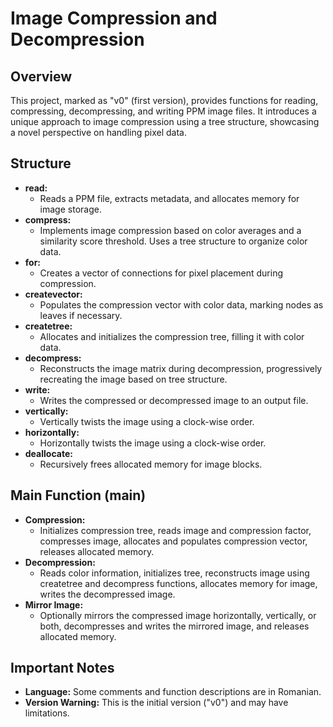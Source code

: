 # Image Compression and Decompression

## Overview
This project, marked as "v0" (first version), provides functions for reading, compressing, decompressing, and writing PPM image files. It introduces a unique approach to image compression using a tree structure, showcasing a novel perspective on handling pixel data.

## Structure
- **read:**
  - Reads a PPM file, extracts metadata, and allocates memory for image storage.
- **compress:**
  - Implements image compression based on color averages and a similarity score threshold. Uses a tree structure to organize color data.
- **for:**
  - Creates a vector of connections for pixel placement during compression.
- **createvector:**
  - Populates the compression vector with color data, marking nodes as leaves if necessary.
- **createtree:**
  - Allocates and initializes the compression tree, filling it with color data.
- **decompress:**
  - Reconstructs the image matrix during decompression, progressively recreating the image based on tree structure.
- **write:**
  - Writes the compressed or decompressed image to an output file.
- **vertically:**
  - Vertically twists the image using a clock-wise order.
- **horizontally:**
  - Horizontally twists the image using a clock-wise order.
- **deallocate:**
  - Recursively frees allocated memory for image blocks.

## Main Function (main)
- **Compression:**
  - Initializes compression tree, reads image and compression factor, compresses image, allocates and populates compression vector, releases allocated memory.
- **Decompression:**
  - Reads color information, initializes tree, reconstructs image using createtree and decompress functions, allocates memory for image, writes the decompressed image.
- **Mirror Image:**
  - Optionally mirrors the compressed image horizontally, vertically, or both, decompresses and writes the mirrored image, and releases allocated memory.

## Important Notes
- **Language:** Some comments and function descriptions are in Romanian.
- **Version Warning:** This is the initial version ("v0") and may have limitations.
